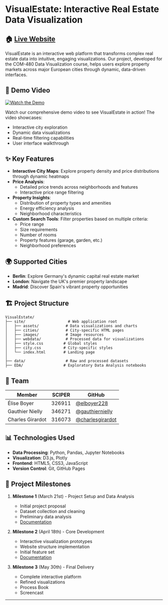 # VisualEstate: Interactive Real Estate Data Visualization

## 🏠 [Live Website](https://com-480-data-visualization.github.io/VisualEstate/)

VisualEstate is an interactive web platform that transforms complex real estate data into intuitive, engaging visualizations. Our project, developed for the COM-480 Data Visualization course, helps users explore property markets across major European cities through dynamic, data-driven interfaces.

## 🎥 Demo Video

[![Watch the Demo](https://img.shields.io/badge/Watch-Project%20Demo-blue?style=for-the-badge&logo=dropbox)](https://www.dropbox.com/scl/fi/ntgq6p93ouc4cycjammx2/visual_estate.mp4?rlkey=9cxqdkhs8ticguewd02vwavol&st=j655cgkj&dl=0)

Watch our comprehensive demo video to see VisualEstate in action! The video showcases:
- Interactive city exploration
- Dynamic data visualizations
- Real-time filtering capabilities
- User interface walkthrough

## ✨ Key Features

- **Interactive City Maps**: Explore property density and price distributions through dynamic heatmaps
- **Price Analysis**: 
  - Detailed price trends across neighborhoods and features
  - Interactive price range filtering
- **Property Insights**:
  - Distribution of property types and amenities
  - Energy efficiency analysis
  - Neighborhood characteristics
- **Custom Search Tools**: Filter properties based on multiple criteria:
  - Price range
  - Size requirements
  - Number of rooms
  - Property features (garage, garden, etc.)
  - Neighborhood preferences

## 🌍 Supported Cities

- **Berlin**: Explore Germany's dynamic capital real estate market
- **London**: Navigate the UK's premier property landscape
- **Madrid**: Discover Spain's vibrant property opportunities

## 🏗 Project Structure

```
VisualEstate/
├── site/                   # Web application root
│   ├── assets/            # Data visualizations and charts
│   ├── cities/            # City-specific HTML pages
│   ├── images/            # Image resources
│   ├── webdata/           # Processed data for visualizations
│   ├── style.css         # Global styles
│   ├── city.css          # City-specific styles
│   └── index.html        # Landing page
│
├── data/                  # Raw and processed datasets
├── EDA/                  # Exploratory Data Analysis notebooks
```

## 👥 Team

| Member              | SCIPER | GitHub |
|--------------------|---------|--------|
| Élise Boyer        | 326911  | [@elboyer228](https://github.com/elboyer228) |
| Gauthier Nielly    | 346271  | [@gauthiernielly](https://github.com/gauthiernielly) |
| Charles Girardot   | 316073  | [@charlesgirardot](https://github.com/charlesgirardot) |

## 📊 Technologies Used

- **Data Processing**: Python, Pandas, Jupyter Notebooks
- **Visualization**: D3.js, Plotly
- **Frontend**: HTML5, CSS3, JavaScript
- **Version Control**: Git, GitHub Pages

## 🎯 Project Milestones

1. **Milestone 1** (March 21st) - Project Setup and Data Analysis
   - Initial project proposal
   - Dataset collection and cleaning
   - Preliminary data analysis
   - [Documentation](VisualEstate___M1.pdf)

2. **Milestone 2** (April 18th) - Core Development
   - Interactive visualization prototypes
   - Website structure implementation
   - Initial feature set
   - [Documentation](VisualEstate___M2.pdf)

3. **Milestone 3** (May 30th) - Final Delivery
   - Complete interactive platform
   - Refined visualizations
   - Process Book
   - Screencast




---
